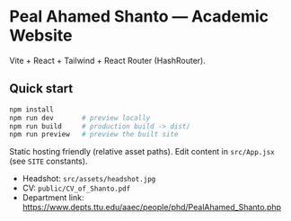 # Peal Ahamed Shanto — Academic Website

Vite + React + Tailwind + React Router (HashRouter).

## Quick start
```bash
npm install
npm run dev       # preview locally
npm run build     # production build -> dist/
npm run preview   # preview the built site
```

Static hosting friendly (relative asset paths). Edit content in `src/App.jsx` (see `SITE` constants).

- Headshot: `src/assets/headshot.jpg`
- CV: `public/CV_of_Shanto.pdf`
- Department link: https://www.depts.ttu.edu/aaec/people/phd/PealAhamed_Shanto.php
